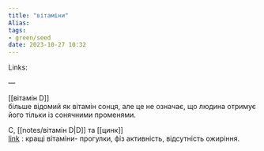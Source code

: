 ```yaml
---
title: "вітаміни"
Alias: 
tags:
- green/seed
date: 2023-10-27 10:32
---
```

Links:  

—

[[вітамін D]]  
більше відомий як вітамін сонця, але це не означає, що людина отримує його тільки із сонячними променями.

C, [[notes/вітамін D|D]] та [[цинк]]  
[link](https://www.youtube.com/watch?v=NVmOptFFbjM)  : кращі вітаміни- прогулки, фіз активність, відсутність ожиріння. 

